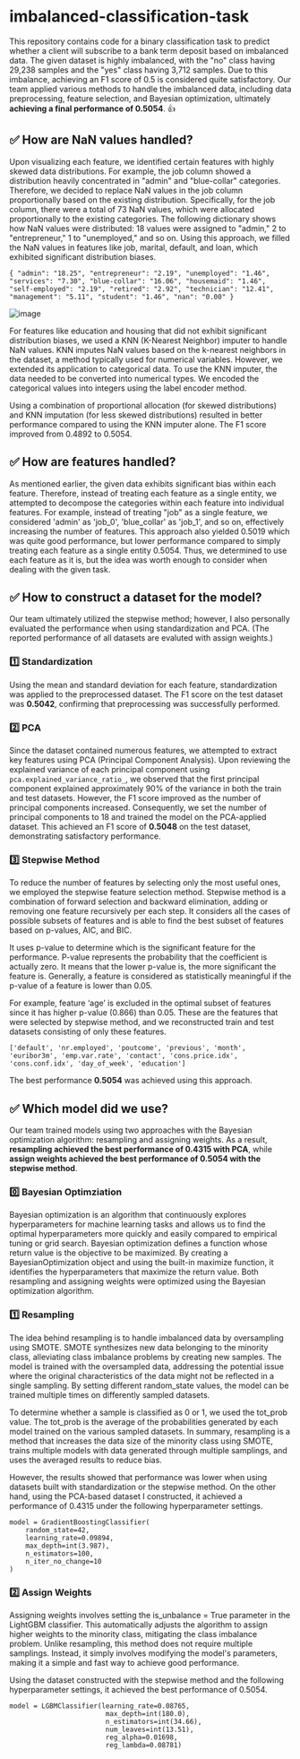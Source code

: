 # imbalanced-classification-task

This repository contains code for a binary classification task to predict whether a client will subscribe to a bank term deposit based on imbalanced data. The given dataset is highly imbalanced, with the "no" class having 29,238 samples and the "yes" class having 3,712 samples. Due to this imbalance, achieving an F1 score of 0.5 is considered quite satisfactory. Our team applied various methods to handle the imbalanced data, including data preprocessing, feature selection, and Bayesian optimization, ultimately **achieving a final performance of 0.5054**. 👍

## **✅ How are NaN values handled?**

Upon visualizing each feature, we identified certain features with highly skewed data distributions. For example, the job column showed a distribution heavily concentrated in "admin" and "blue-collar" categories. Therefore, we decided to replace NaN values in the job column proportionally based on the existing distribution. Specifically, for the job column, there were a total of 73 NaN values, which were allocated proportionally to the existing categories. The following dictionary shows how NaN values were distributed: 18 values were assigned to "admin," 2 to "entrepreneur," 1 to "unemployed," and so on. Using this approach, we filled the NaN values in features like job, marital, default, and loan, which exhibited significant distribution biases.
```
{ "admin": "18.25", "entrepreneur": "2.19", "unemployed": "1.46", "services": "7.30", "blue-collar": "16.06", "housemaid": "1.46", "self-employed": "2.19", "retired": "2.92", "technician": "12.41", "management": "5.11", "student": "1.46", "nan": "0.00" }
```
![image](https://github.com/user-attachments/assets/864eee47-558a-450a-9efb-bfd742f5dfaa)

For features like education and housing that did not exhibit significant distribution biases, we used a KNN (K-Nearest Neighbor) imputer to handle NaN values. KNN imputes NaN values based on the k-nearest neighbors in the dataset, a method typically used for numerical variables. However, we extended its application to categorical data. To use the KNN imputer, the data needed to be converted into numerical types. We encoded the categorical values into integers using the label encoder method.

Using a combination of proportional allocation (for skewed distributions) and KNN imputation (for less skewed distributions) resulted in better performance compared to using the KNN imputer alone. The F1 score improved from 0.4892 to 0.5054.

## **✅ How are features handled?**

As mentioned earlier, the given data exhibits significant bias within each feature. Therefore, instead of treating each feature as a single entity, we attempted to decompose the categories within each feature into individual features. For example, instead of treating "job" as a single feature, we considered 'admin' as 'job_0', 'blue_collar' as 'job_1', and so on, effectively increasing the number of features. This approach also yielded 0.5019 which was quite good performance, but lower performance compared to simply treating each feature as a single entity 0.5054. Thus, we determined to use each feature as it is, but the idea was worth enough to consider when dealing with the given task.

## **✅ How to construct a dataset for the model?**

Our team ultimately utilized the stepwise method; however, I also personally evaluated the performance when using standardization and PCA. (The reported performance of all datasets are evaluted with assign weights.)

### **1️⃣ Standardization**

Using the mean and standard deviation for each feature, standardization was applied to the preprocessed dataset. The F1 score on the test dataset was **0.5042**, confirming that preprocessing was successfully performed.

### **2️⃣ PCA**
Since the dataset contained numerous features, we attempted to extract key features using PCA (Principal Component Analysis). Upon reviewing the explained variance of each principal component using `pca.explained_variance_ratio_`, we observed that the first principal component explained approximately 90% of the variance in both the train and test datasets. However, the F1 score improved as the number of principal components increased. Consequently, we set the number of principal components to 18 and trained the model on the PCA-applied dataset. This achieved an F1 score of **0.5048** on the test dataset, demonstrating satisfactory performance.

### **3️⃣ Stepwise Method**
To reduce the number of features by selecting only the most useful ones, we employed the stepwise feature selection method. Stepwise method is a combination of forward selection and backward elimination, adding or removing one feature recursively per each step. It considers all the cases of possible subsets of features and is able to find the best subset of features based on p-values, AIC, and BIC.

It uses p-value to determine which is the significant feature for the performance. P-value represents the probability that the coefficient is actually zero. It means that the lower p-value is, the more significant the feature is. Generally, a feature is considered as statistically meaningful if the p-value of a feature is lower than 0.05.

For example, feature ‘age’ is excluded in the optimal subset of features since it has higher p-value (0.866) than 0.05. These are the features that were selected by stepwise method, and we reconstructed train and test datasets consisting of only these features.
```
['default', 'nr.employed', 'poutcome', 'previous', 'month', 'euribor3m', 'emp.var.rate', 'contact', 'cons.price.idx', 'cons.conf.idx', 'day_of_week', 'education']
```
The best performance **0.5054** was achieved using this approach.

## **✅ Which model did we use?**

Our team trained models using two approaches with the Bayesian optimization algorithm: resampling and assigning weights. As a result, **resampling achieved the best performance of 0.4315 with PCA**, while **assign weights achieved the best performance of 0.5054 with the stepwise method**.

### **0️⃣ Bayesian Optimziation**

Bayesian optimization is an algorithm that continuously explores hyperparameters for machine learning tasks and allows us to find the optimal hyperparameters more quickly and easily compared to empirical tuning or grid search. Bayesian optimization defines a function whose return value is the objective to be maximized. By creating a BayesianOptimization object and using the built-in maximize function, it identifies the hyperparameters that maximize the return value. Both resampling and assigning weights were optimized using the Bayesian optimization algorithm.
 
### **1️⃣ Resampling**

The idea behind resampling is to handle imbalanced data by oversampling using SMOTE. SMOTE synthesizes new data belonging to the minority class, alleviating class imbalance problems by creating new samples. The model is trained with the oversampled data, addressing the potential issue where the original characteristics of the data might not be reflected in a single sampling. By setting different random_state values, the model can be trained multiple times on differently sampled datasets.

To determine whether a sample is classified as 0 or 1, we used the tot_prob value. The tot_prob is the average of the probabilities generated by each model trained on the various sampled datasets. In summary, resampling is a method that increases the data size of the minority class using SMOTE, trains multiple models with data generated through multiple samplings, and uses the averaged results to reduce bias.

However, the results showed that performance was lower when using datasets built with standardization or the stepwise method. On the other hand, using the PCA-based dataset I constructed, it achieved a performance of 0.4315 under the following hyperparameter settings.
```
model = GradientBoostingClassifier(
    random_state=42,
    learning_rate=0.09894,
    max_depth=int(3.987),
    n_estimators=100,
    n_iter_no_change=10
)
```

### **2️⃣ Assign Weights**

Assigning weights involves setting the is_unbalance = True parameter in the LightGBM classifier. This automatically adjusts the algorithm to assign higher weights to the minority class, mitigating the class imbalance problem. Unlike resampling, this method does not require multiple samplings. Instead, it simply involves modifying the model's parameters, making it a simple and fast way to achieve good performance.

Using the dataset constructed with the stepwise method and the following hyperparameter settings, it achieved the best performance of 0.5054.

 
```
model = LGBMClassifier(learning_rate=0.08765,
                        max_depth=int(180.0),
                        n_estimators=int(34.66),
                        num_leaves=int(13.51),
                        reg_alpha=0.01698,
                        reg_lambda=0.08781)
```
